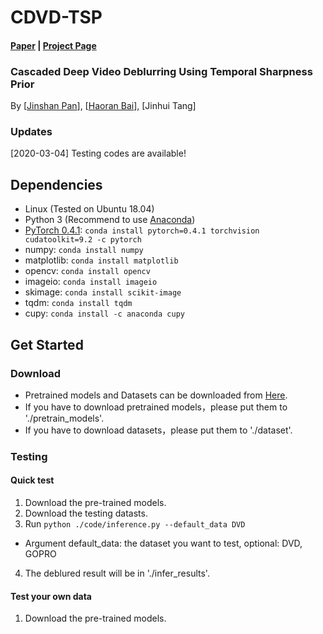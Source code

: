 # CDVD-TSP
#### [Paper](https://github.com/csbhr/CDVD-TSP) | [Project Page](https://github.com/csbhr/CDVD-TSP)
### Cascaded Deep Video Deblurring Using Temporal Sharpness Prior
By [[Jinshan Pan](https://jspan.github.io/)], [[Haoran Bai](https://csbhr.github.io/)], [Jinhui Tang]

### Updates
[2020-03-04] Testing codes are available!

## Dependencies

- Linux (Tested on Ubuntu 18.04)
- Python 3 (Recommend to use [Anaconda](https://www.anaconda.com/download/#linux))
- [PyTorch 0.4.1](https://pytorch.org/): `conda install pytorch=0.4.1 torchvision cudatoolkit=9.2 -c pytorch`
- numpy: `conda install numpy`
- matplotlib: `conda install matplotlib`
- opencv: `conda install opencv`
- imageio: `conda install imageio`
- skimage: `conda install scikit-image`
- tqdm: `conda install tqdm`
- cupy: `conda install -c anaconda cupy`

## Get Started
### Download
- Pretrained models and Datasets can be downloaded from [Here](https://pan.baidu.com/s/1aVfLcPWpaqt8ljqXGJXRig).
- If you have to download pretrained models，please put them to './pretrain_models'.
- If you have to download datasets，please put them to './dataset'.

### Testing
#### Quick test
1. Download the pre-trained models.
2. Download the testing datasts.
3. Run `python ./code/inference.py --default_data DVD`
- Argument default_data: the dataset you want to test, optional: DVD, GOPRO
4. The deblured result will be in './infer_results'.
#### Test your own data
1. Download the pre-trained models.